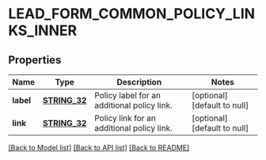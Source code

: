 # LEAD_FORM_COMMON_POLICY_LINKS_INNER

## Properties
Name | Type | Description | Notes
------------ | ------------- | ------------- | -------------
**label** | [**STRING_32**](STRING_32.md) | Policy label for an additional policy link. | [optional] [default to null]
**link** | [**STRING_32**](STRING_32.md) | Policy link for an additional policy link. | [optional] [default to null]

[[Back to Model list]](../README.md#documentation-for-models) [[Back to API list]](../README.md#documentation-for-api-endpoints) [[Back to README]](../README.md)


